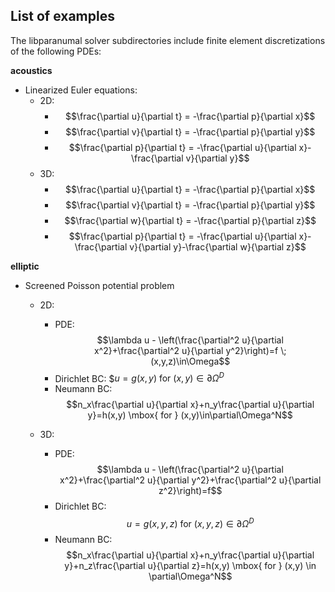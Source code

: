 ## List of examples

The libparanumal solver subdirectories include finite element discretizations of the following PDEs:

**acoustics**
* Linearized Euler equations:
  * 2D:
       * $$\frac{\partial u}{\partial t} = -\frac{\partial p}{\partial x}$$
       * $$\frac{\partial v}{\partial t} = -\frac{\partial p}{\partial y}$$
       * $$\frac{\partial p}{\partial t} = -\frac{\partial u}{\partial x}-\frac{\partial v}{\partial y}$$
  * 3D:
       * $$\frac{\partial u}{\partial t} = -\frac{\partial p}{\partial x}$$
       * $$\frac{\partial v}{\partial t} = -\frac{\partial p}{\partial y}$$
       * $$\frac{\partial w}{\partial t} = -\frac{\partial p}{\partial z}$$
       * $$\frac{\partial p}{\partial t} = -\frac{\partial u}{\partial x}-\frac{\partial v}{\partial y}-\frac{\partial w}{\partial z}$$

**elliptic**
* Screened Poisson potential problem
  * 2D:
    * PDE: $$\lambda u - \left(\frac{\partial^2 u}{\partial x^2}+\frac{\partial^2 u}{\partial y^2}\right)=f \;(x,y,z)\in\Omega$$
    * Dirichlet BC: $$u=g(x,y) \mbox{ for } (x,y)\in\partial\Omega^D$
    * Neumann BC:   $$n_x\frac{\partial u}{\partial x}+n_y\frac{\partial u}{\partial y}=h(x,y) \mbox{  for } (x,y)\in\partial\Omega^N$$

  * 3D:
    * PDE: $$\lambda u - \left(\frac{\partial^2 u}{\partial x^2}+\frac{\partial^2 u}{\partial y^2}+\frac{\partial^2 u}{\partial z^2}\right)=f$$
    * Dirichlet BC: $$u=g(x,y,z) \mbox{ for } (x,y,z) \in \partial\Omega^D$$
    * Neumann BC:   $$n_x\frac{\partial u}{\partial x}+n_y\frac{\partial u}{\partial y}+n_z\frac{\partial u}{\partial z}=h(x,y) \mbox{ for } (x,y) \in \partial\Omega^N$$
